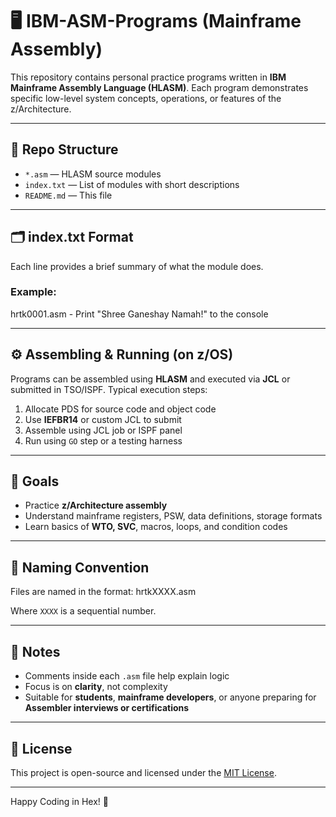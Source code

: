 # 🖥️ IBM-ASM-Programs (Mainframe Assembly)

This repository contains personal practice programs written in **IBM Mainframe Assembly Language (HLASM)**. Each program demonstrates specific low-level system concepts, operations, or features of the z/Architecture.

---

## 📁 Repo Structure

- `*.asm` — HLASM source modules
- `index.txt` — List of modules with short descriptions
- `README.md` — This file

---

## 🗂️ index.txt Format

Each line provides a brief summary of what the module does.

### Example:
hrtk0001.asm - Print "Shree Ganeshay Namah!" to the console

---

## ⚙️ Assembling & Running (on z/OS)

Programs can be assembled using **HLASM** and executed via **JCL** or submitted in TSO/ISPF. Typical execution steps:

1. Allocate PDS for source code and object code
2. Use **IEFBR14** or custom JCL to submit
3. Assemble using JCL job or ISPF panel
4. Run using `GO` step or a testing harness

---

## 🎯 Goals

- Practice **z/Architecture assembly**
- Understand mainframe registers, PSW, data definitions, storage formats
- Learn basics of **WTO, SVC**, macros, loops, and condition codes

---

## 📌 Naming Convention

Files are named in the format:
hrtkXXXX.asm

Where `XXXX` is a sequential number.

---

## 🧠 Notes

- Comments inside each `.asm` file help explain logic
- Focus is on **clarity**, not complexity
- Suitable for **students**, **mainframe developers**, or anyone preparing for **Assembler interviews or certifications**

---

## 📄 License

This project is open-source and licensed under the [MIT License](LICENSE).

---

Happy Coding in Hex! 🧬
